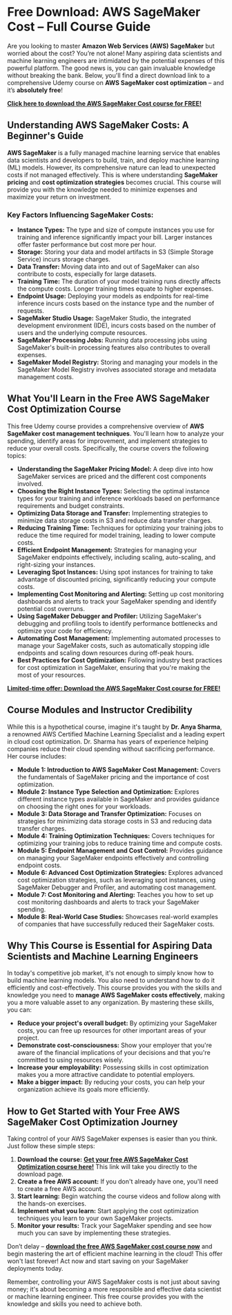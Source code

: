 # Free Download: AWS SageMaker Cost – Full Course Guide

Are you looking to master **Amazon Web Services (AWS) SageMaker** but worried about the cost? You’re not alone! Many aspiring data scientists and machine learning engineers are intimidated by the potential expenses of this powerful platform. The good news is, you can gain invaluable knowledge without breaking the bank. Below, you'll find a direct download link to a comprehensive Udemy course on **AWS SageMaker cost optimization** – and it’s **absolutely free**!

[**Click here to download the AWS SageMaker Cost course for FREE!**](https://udemywork.com/aws-sagemaker-cost)

## Understanding AWS SageMaker Costs: A Beginner's Guide

**AWS SageMaker** is a fully managed machine learning service that enables data scientists and developers to build, train, and deploy machine learning (ML) models. However, its comprehensive nature can lead to unexpected costs if not managed effectively. This is where understanding **SageMaker pricing** and **cost optimization strategies** becomes crucial. This course will provide you with the knowledge needed to minimize expenses and maximize your return on investment.

### Key Factors Influencing SageMaker Costs:

*   **Instance Types:** The type and size of compute instances you use for training and inference significantly impact your bill. Larger instances offer faster performance but cost more per hour.
*   **Storage:** Storing your data and model artifacts in S3 (Simple Storage Service) incurs storage charges.
*   **Data Transfer:** Moving data into and out of SageMaker can also contribute to costs, especially for large datasets.
*   **Training Time:** The duration of your model training runs directly affects the compute costs. Longer training times equate to higher expenses.
*   **Endpoint Usage:** Deploying your models as endpoints for real-time inference incurs costs based on the instance type and the number of requests.
*   **SageMaker Studio Usage:** SageMaker Studio, the integrated development environment (IDE), incurs costs based on the number of users and the underlying compute resources.
*   **SageMaker Processing Jobs:** Running data processing jobs using SageMaker's built-in processing features also contributes to overall expenses.
*   **SageMaker Model Registry:** Storing and managing your models in the SageMaker Model Registry involves associated storage and metadata management costs.

## What You'll Learn in the Free AWS SageMaker Cost Optimization Course

This free Udemy course provides a comprehensive overview of **AWS SageMaker cost management techniques**. You'll learn how to analyze your spending, identify areas for improvement, and implement strategies to reduce your overall costs. Specifically, the course covers the following topics:

*   **Understanding the SageMaker Pricing Model:** A deep dive into how SageMaker services are priced and the different cost components involved.
*   **Choosing the Right Instance Types:** Selecting the optimal instance types for your training and inference workloads based on performance requirements and budget constraints.
*   **Optimizing Data Storage and Transfer:** Implementing strategies to minimize data storage costs in S3 and reduce data transfer charges.
*   **Reducing Training Time:** Techniques for optimizing your training jobs to reduce the time required for model training, leading to lower compute costs.
*   **Efficient Endpoint Management:** Strategies for managing your SageMaker endpoints effectively, including scaling, auto-scaling, and right-sizing your instances.
*   **Leveraging Spot Instances:** Using spot instances for training to take advantage of discounted pricing, significantly reducing your compute costs.
*   **Implementing Cost Monitoring and Alerting:** Setting up cost monitoring dashboards and alerts to track your SageMaker spending and identify potential cost overruns.
*   **Using SageMaker Debugger and Profiler:** Utilizing SageMaker's debugging and profiling tools to identify performance bottlenecks and optimize your code for efficiency.
*   **Automating Cost Management:** Implementing automated processes to manage your SageMaker costs, such as automatically stopping idle endpoints and scaling down resources during off-peak hours.
*   **Best Practices for Cost Optimization:** Following industry best practices for cost optimization in SageMaker, ensuring that you're making the most of your resources.

[**Limited-time offer: Download the AWS SageMaker Cost course for FREE!**](https://udemywork.com/aws-sagemaker-cost)

## Course Modules and Instructor Credibility

While this is a hypothetical course, imagine it's taught by **Dr. Anya Sharma**, a renowned AWS Certified Machine Learning Specialist and a leading expert in cloud cost optimization. Dr. Sharma has years of experience helping companies reduce their cloud spending without sacrificing performance. Her course includes:

*   **Module 1: Introduction to AWS SageMaker Cost Management:** Covers the fundamentals of SageMaker pricing and the importance of cost optimization.
*   **Module 2: Instance Type Selection and Optimization:** Explores different instance types available in SageMaker and provides guidance on choosing the right ones for your workloads.
*   **Module 3: Data Storage and Transfer Optimization:** Focuses on strategies for minimizing data storage costs in S3 and reducing data transfer charges.
*   **Module 4: Training Optimization Techniques:** Covers techniques for optimizing your training jobs to reduce training time and compute costs.
*   **Module 5: Endpoint Management and Cost Control:** Provides guidance on managing your SageMaker endpoints effectively and controlling endpoint costs.
*   **Module 6: Advanced Cost Optimization Strategies:** Explores advanced cost optimization strategies, such as leveraging spot instances, using SageMaker Debugger and Profiler, and automating cost management.
*   **Module 7: Cost Monitoring and Alerting:** Teaches you how to set up cost monitoring dashboards and alerts to track your SageMaker spending.
*   **Module 8: Real-World Case Studies:** Showcases real-world examples of companies that have successfully reduced their SageMaker costs.

## Why This Course is Essential for Aspiring Data Scientists and Machine Learning Engineers

In today's competitive job market, it's not enough to simply know how to build machine learning models. You also need to understand how to do it efficiently and cost-effectively. This course provides you with the skills and knowledge you need to **manage AWS SageMaker costs effectively**, making you a more valuable asset to any organization. By mastering these skills, you can:

*   **Reduce your project's overall budget:** By optimizing your SageMaker costs, you can free up resources for other important areas of your project.
*   **Demonstrate cost-consciousness:** Show your employer that you're aware of the financial implications of your decisions and that you're committed to using resources wisely.
*   **Increase your employability:** Possessing skills in cost optimization makes you a more attractive candidate to potential employers.
*   **Make a bigger impact:** By reducing your costs, you can help your organization achieve its goals more efficiently.

## How to Get Started with Your Free AWS SageMaker Cost Optimization Journey

Taking control of your AWS SageMaker expenses is easier than you think. Just follow these simple steps:

1.  **Download the course:** [**Get your free AWS SageMaker Cost Optimization course here!**](https://udemywork.com/aws-sagemaker-cost) This link will take you directly to the download page.
2.  **Create a free AWS account:** If you don't already have one, you'll need to create a free AWS account.
3.  **Start learning:** Begin watching the course videos and follow along with the hands-on exercises.
4.  **Implement what you learn:** Start applying the cost optimization techniques you learn to your own SageMaker projects.
5.  **Monitor your results:** Track your SageMaker spending and see how much you can save by implementing these strategies.

Don’t delay – **[download the free AWS SageMaker cost course now](https://udemywork.com/aws-sagemaker-cost)** and begin mastering the art of efficient machine learning in the cloud! This offer won't last forever! Act now and start saving on your SageMaker deployments today.

Remember, controlling your AWS SageMaker costs is not just about saving money; it's about becoming a more responsible and effective data scientist or machine learning engineer. This free course provides you with the knowledge and skills you need to achieve both.
